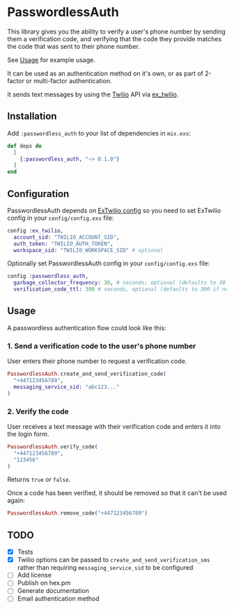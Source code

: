 # PasswordlessAuth

This library gives you the ability to verify a user's phone number by sending them a verification code, and verifying that the code they provide matches the code that was sent to their phone number.

See [Usage](#usage) for example usage.

It can be used as an authentication method on it's own, or as part of 2-factor or multi-factor authentication.

It sends text messages by using the [Twilio](https://www.twilio.com/) API via [ex_twilio](https://github.com/danielberkompas/ex_twilio).

## Installation

Add `:passwordless_auth` to your list of dependencies in `mix.exs`:

```elixir
def deps do
  [
    {:passwordless_auth, "~> 0.1.0"}
  ]
end
```

## Configuration

PasswordlessAuth depends on [ExTwilio config](https://github.com/danielberkompas/ex_twilio) so you need to set ExTwilio config in your `config/config.exs` file:

```elixir
config :ex_twilio,
  account_sid: "TWILIO_ACCOUNT_SID",
  auth_token: "TWILIO_AUTH_TOKEN",
  workspace_sid: "TWILIO_WORKSPACE_SID" # optional
```

Optionally set PasswordlessAuth config in your `config/config.exs` file:

```elixir
config :passwordless_auth,
  garbage_collector_frequency: 30, # seconds; optional (defaults to 30 if not provided)
  verification_code_ttl: 300 # seconds, optional (defaults to 300 if not provided)
```

## Usage

A passwordless authentication flow could look like this:

### 1. Send a verification code to the user's phone number

User enters their phone number to request a verification code.

```elixir
PasswordlessAuth.create_and_send_verification_code(
  "+447123456789",
  messaging_service_sid: "abc123..."
)
```

### 2. Verify the code

User receives a text message with their verification code and enters it into the login form.

```elixir
PasswordlessAuth.verify_code(
  "+447123456789",
  "123456"
)
```

Returns `true` or `false`.

Once a code has been verified, it should be removed so that it can't be used again:

```elixir
PasswordlessAuth.remove_code("+447123456789")
```

## TODO

- [x] Tests
- [x] Twilio options can be passed to `create_and_send_verification_sms` rather than requiring `messaging_service_sid` to be configured
- [ ] Add license
- [ ] Publish on hex.pm
- [ ] Generate documentation
- [ ] Email authentication method
